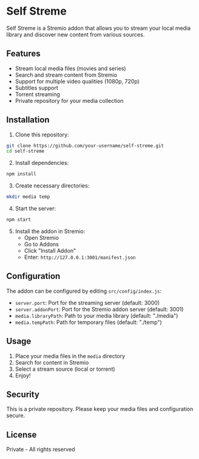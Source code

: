 # Self Streme

Self Streme is a Stremio addon that allows you to stream your local media library and discover new content from various sources.

## Features

- Stream local media files (movies and series)
- Search and stream content from Stremio
- Support for multiple video qualities (1080p, 720p)
- Subtitles support
- Torrent streaming
- Private repository for your media collection

## Installation

1. Clone this repository:

```bash
git clone https://github.com/your-username/self-streme.git
cd self-streme
```

2. Install dependencies:

```bash
npm install
```

3. Create necessary directories:

```bash
mkdir media temp
```

4. Start the server:

```bash
npm start
```

5. Install the addon in Stremio:
   - Open Stremio
   - Go to Addons
   - Click "Install Addon"
   - Enter: `http://127.0.0.1:3001/manifest.json`

## Configuration

The addon can be configured by editing `src/config/index.js`:

- `server.port`: Port for the streaming server (default: 3000)
- `server.addonPort`: Port for the Stremio addon server (default: 3001)
- `media.libraryPath`: Path to your media library (default: "./media")
- `media.tempPath`: Path for temporary files (default: "./temp")

## Usage

1. Place your media files in the `media` directory
2. Search for content in Stremio
3. Select a stream source (local or torrent)
4. Enjoy!

## Security

This is a private repository. Please keep your media files and configuration secure.

## License

Private - All rights reserved
